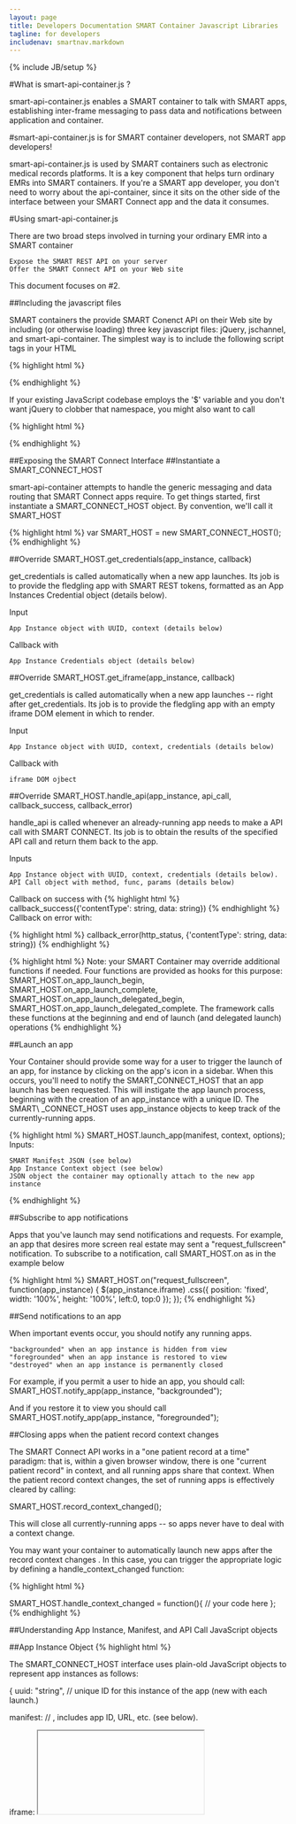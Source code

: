 ```yaml
---
layout: page
title: Developers Documentation SMART Container Javascript Libraries
tagline: for developers
includenav: smartnav.markdown
---
```

{% include JB/setup %}

<div id="toc"> </div>

#What is smart-api-container.js ?

smart-api-container.js enables a SMART container to talk with SMART apps, establishing inter-frame messaging to pass data and notifications between application and container.

#smart-api-container.js is for SMART container developers, not SMART app developers!

smart-api-container.js is used by SMART containers such as electronic medical records platforms. It is a key component that helps turn ordinary EMRs into SMART containers. If you're a SMART app developer, you don't need to worry about the api-container, since it sits on the other side of the interface between your SMART Connect app and the data it consumes.

#Using smart-api-container.js

There are two broad steps involved in turning your ordinary EMR into a SMART container

    Expose the SMART REST API on your server
    Offer the SMART Connect API on your Web site 

This document focuses on #2.

##Including the javascript files

SMART containers the provide SMART Conenct API on their Web site by including (or otherwise loading) three key javascript files: jQuery, jschannel, and smart-api-container. The simplest way is to include the following script tags in your HTML

{% highlight html %}
<script src="http://ajax.googleapis.com/ajax/libs/jquery/1/jquery.min.js"></script> 
<script src="http://sandbox.smartplatforms.org/static/smart_common/resources/jschannel.js"></script> 
<script src="http://sandbox.smartplatforms.org/static/smart_common/resources/smart-api-container.js"></script> 
{% endhighlight  %}


If your existing JavaScript codebase employs the '$' variable and you don't want jQuery to clobber that namespace, you might also want to call

{% highlight html %}
<script type="text/javascript">jQuery.noConflict();</script>
{% endhighlight  %}

##Exposing the SMART Connect Interface
##Instantiate a SMART\_CONNECT\_HOST

smart-api-container attempts to handle the generic messaging and data routing that SMART Connect apps require. To get things started, first instantiate a SMART\_CONNECT\_HOST object. By convention, we'll call it SMART\_HOST

{% highlight html %}
   	var SMART_HOST = new SMART_CONNECT_HOST();
{% endhighlight  %}

##Override SMART\_HOST.get\_credentials(app\_instance, callback)

get_credentials is called automatically when a new app launches. Its job is to provide the fledgling app with SMART REST tokens, formatted as an App Instances Credential object (details below).

Input

    App Instance object with UUID, context (details below) 

Callback with

    App Instance Credentials object (details below) 

##Override SMART\_HOST.get\_iframe(app\_instance, callback)

get\_credentials is called automatically when a new app launches -- right after get_credentials. Its job is to provide the fledgling app with an empty iframe DOM element in which to render.

Input

    App Instance object with UUID, context, credentials (details below) 

Callback with

    iframe DOM ojbect 

##Override SMART\_HOST.handle\_api(app\_instance, api\_call, callback\_success, callback\_error)

handle_api is called whenever an already-running app needs to make a API call with SMART CONNECT. Its job is to obtain the results of the specified API call and return them back to the app.

Inputs

    App Instance object with UUID, context, credentials (details below).
    API Call object with method, func, params (details below) 

Callback on success with
{% highlight html %}
    callback_success({'contentType': string, data: string}) 
{% endhighlight  %}
Callback on error with:

{% highlight html %}
    callback_error(http_status, {'contentType': string, data: string}) 
{% endhighlight  %}

{% highlight html %}
Note: your SMART Container may override additional functions if needed. Four functions are provided as hooks for this purpose: SMART_HOST.on_app_launch_begin, SMART_HOST.on_app_launch_complete, SMART_HOST.on_app_launch_delegated_begin, SMART_HOST.on_app_launch_delegated_complete. The framework calls these functions at the beginning and end of launch (and delegated launch) operations
{% endhighlight  %}

##Launch an app

Your Container should provide some way for a user to trigger the launch of an app, for instance by clicking on the app's icon in a sidebar. When this occurs, you'll need to notify the SMART\_CONNECT\_HOST that an app launch has been requested. This will instigate the app launch process, beginning with the creation of an app_instance with a unique ID. The SMART\ _CONNECT\_HOST uses app_instance objects to keep track of the currently-running apps.

{% highlight html %}
SMART_HOST.launch_app(manifest, context, options); Inputs:

    SMART Manifest JSON (see below)
    App Instance Context object (see below)
    JSON object the container may optionally attach to the new app instance 
{% endhighlight  %}

##Subscribe to app notifications

Apps that you've launch may send notifications and requests. For example, an app that desires more screen real estate may sent a "request\_fullscreen" notification. To subscribe to a notification, call SMART\_HOST.on as in the example below

{% highlight html %}
SMART_HOST.on("request_fullscreen", function(app_instance) {
   $(app_instance.iframe)
      .css({
          position: 'fixed', 
          width: '100%', 
          height: '100%', 
          left:0, 
          top:0 });
});
{% endhighlight  %}

##Send notifications to an app

When important events occur, you should notify any running apps.

    "backgrounded" when an app instance is hidden from view
    "foregrounded" when an app instance is restored to view
    "destroyed" when an app instance is permanently closed 

For example, if you permit a user to hide an app, you should call: SMART\_HOST.notify\_app(app_instance, "backgrounded");

And if you restore it to view you should call SMART\_HOST.notify\_app(app_instance, "foregrounded");

##Closing apps when the patient record context changes

The SMART Connect API works in a "one patient record at a time" paradigm: that is, within a given browser window, there is one "current patient record" in context, and all running apps share that context. When the patient record context changes, the set of running apps is effectively cleared by calling:

SMART\_HOST.record\_context\_changed();

This will close all currently-running apps -- so apps never have to deal with a context change.

You may want your container to automatically launch new apps after the record context changes . In this case, you can trigger the appropriate logic by defining a handle\_context\_changed function:

{% highlight html %}

SMART_HOST.handle_context_changed = function(){
   // your code here
};
{% endhighlight  %}

##Understanding App Instance, Manifest, and API Call JavaScript objects

##App Instance Object
{% highlight html %}

The SMART_CONNECT_HOST interface uses plain-old JavaScript objects to represent app instances as follows:

{
  uuid: "string",  // unique ID for this instance of the app (new with each launch.)

  manifest:  // <SMART App Manifest JSON structure>, includes app ID, URL, etc. (see below).

  iframe:  <iframe>, // DOM iframe element in which the app instance should render.

  context:  {  // UI apps need user and patient context; Frame UI apps need user context.

 	user: {
          id: "string",	// User ID assigned by the SMART Container
          full_name: "string" // Flattened string representation of the user's name
        },

        record: {
          id: "string",	// Patient Record ID assigned by the SMART Container
          full_name: "string" // Flattened string representation of the patient's name
        }

  
  
  },

  credentials: // <SMART Credentials JSON structure>, see below

}
{% endhighlight %}

##App Instance Credentials

To support REST apps, your SMART Container should generate OAuth tokens each time an app launches. The OAuth tokens are provided to the app as part of a credentials JavaScript object, which is automatically incorporated into the app_instance object. The credentials object includes

{% highlight html %}

{
   api_base: "string", // Base URL for the container's SMART API
   rest_token: "string", // SMART REST Token bound to this user/patient/session
   rest_secret: "string", // SMART REST Secret bound to this user/patient/session
   oauth_header: "string", // OAuth header string embedding context & tokens  (see below)
 }
{% endhighlight  %}

The oauth\_header field is particularly important, since it's sent to the app automatically, for a one-step way for the app to obtain access to the in-context record. The oauth_header is a string representing a well-formed OAuth header, which means that it must supply

{% highlight html %}

    oauth_nonce: a one-time value that will not be sent again to this app
    oauth_timestamp: current UNIX epoch time
    oauth_signature_method: "HMAC-SHA1"
    oauth_version: "1.0"
    oauth_consumer_key: the consumer key that your SMART container has assigned to the app being launched
    oauth_signature: a computed signature for the HTTP GET of this app's index.html 
{% endhighlight  %}

The following SMART-specific fields are also required, to provide the launching app with necessary context

{% highlight html %}
    smart_app_id: the ID of the app being launched (usually the same as the app's OAuth consumer key)
    smart_record_id: the ID of the patient record on which the app is being launched (should match context.record.id)
    smart_user_id: the ID of the user launching the app (should match context.user.id)
    smart_container_api_base: the base REST URL of the SMART container launching the app (no trailing slash)
    smart_oauth_token: an OAuth token that the app can use to sign requests for the current session
    smart_oauth_token_secret: an OAuth secret that the app can use to sign requests for the current session
{% endhighlight  %}

Here's an example of a fully-formed oauth_header, with line breaks inserted for clarity:

{% highlight html %}
'oauth_header' : 'OAuth realm="", 
smart_record_id="1768562",
smart_app_id="problem-list%40apps.smartplatforms.org", 
smart_user_id="joshmandel%40smart.org", 
smart_oauth_token_secret="GHY2zhTL6oG1XLwvWHRB",
smart_oauth_token="Iet6gX4NMbPHjFYBhLkm",
smart_container_api_base="http%3A%2F%2Fsandbox-api.smartplatforms.org",
oauth_signature="QMVJcONlB/O53UUNTpkySuvT+Og%3D",
oauth_nonce="YiAs73cBx7QSO69bpLvh", 
oauth_timestamp="1305921820",
oauth_signature_method="HMAC-SHA1", 
oauth_version="1.0", 
oauth_consumer_key="problem-list%40apps.smartplatforms.org"'
{% endhighlight  %}

##API Call Object

When an app makes an API Call, your handler function will be invoked with an argument that looks like

{% highlight html %}

{
 type:  "string", // HTTP method (e.g. "GET")
 func: "string", // URL relative to container base (e.g. "/apps/manifests")
 contentType: "string", // sent to server (e.g. "application/x-www-form-urlencoded")
 params:  <object> // JS Object containing key/value URL parameters
}
{% endhighlight  %}
You can use this object to determine how to respond appropriately.

##SMART Manifest Object

You'll provide the SMART\_CONNECT\_HOST with details about an app to launch by passing a JavaScript manifest object that looks like the one below. For more details, see App Manifest Documentation.
{% highlight html %}
{
  "name" : "Med List",
  "description" : "Display medications in a table or timeline view",
  "author" : "Josh Mandel, Children's Hospital Boston",
  "id" : "med-list@apps.smartplatforms.org",
  "version" : ".1a",

  "mode" : "ui",	
  "scope": "record",
  "icon" :  "http://app-server/framework/med_list/icon.png",
  "index": "http://app-server/framework/med_list/index.html"
}
{% endhighlight  %}

##A "working" example

Here's a complete example of a SMART Container. This container implements only one API call: (GET medications), and displays an alert if the contained app attempts to call any other function.

You can view the example live at [1] -- and be sure to view the source code!

##Some manifests online

If you're building a container, here are some manifests you can try loading to get started, hosted in our sandbox

  [http://sample-apps.smartplatforms.org/framework/got_statins/smart_manifest.json](http://sample-apps.smartplatforms.org/framework/got_statins/smart_manifest.json)<br>
  
[http://sample-apps.smartplatforms.org/framework/cardio_risk_viz/smart_manifest.json](http://sample-apps.smartplatforms.org/framework/cardio_risk_viz/smart_manifest.json)<br>

[http://sample-apps.smartplatforms.org/framework/med_list/smart_manifest.json](http://sample-apps.smartplatforms.org/framework/med_list/smart_manifest.json)<br>

[http://sample-apps.smartplatforms.org/framework/problem_list/smart_manifest.json](http://sample-apps.smartplatforms.org/framework/problem_list/smart_manifest.json)<br>
    